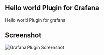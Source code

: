 ## Hello world Plugin for Grafana

Hello world Plugin for grafana

## Screenshot

![Grafana Plugin Screenshot](https://github.com/9to6/grafana-plugin-helloworld/screenshot/screenshot.png)
